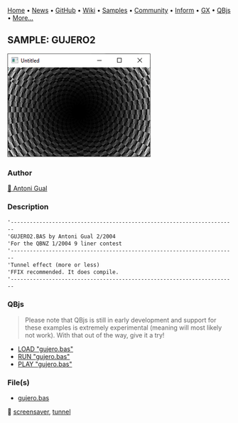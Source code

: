 [Home](https://qb64.com) • [News](../../news.md) • [GitHub](https://github.com/QB64Official/qb64) • [Wiki](https://github.com/QB64Official/qb64/wiki) • [Samples](../../samples.md) • [Community](../../community.md) • [Inform](../../inform.md) • [GX](../../gx.md) • [QBjs](../../qbjs.md) • [More...](../../more.md)

## SAMPLE: GUJERO2

![screenshot.png](img/screenshot.png)

### Author

[🐝 Antoni Gual](../antoni-gual.md) 

### Description

```text
'-----------------------------------------------------------------------
'GUJERO2.BAS by Antoni Gual 2/2004
'For the QBNZ 1/2004 9 liner contest
'-----------------------------------------------------------------------
'Tunnel effect (more or less)
'FFIX recommended. It does compile.
'-----------------------------------------------------------------------
```

### QBjs

> Please note that QBjs is still in early development and support for these examples is extremely experimental (meaning will most likely not work). With that out of the way, give it a try!

* [LOAD "gujero.bas"](https://v6p9d9t4.ssl.hwcdn.net/html/5963335/index.html?src=https://qb64.com/samples/gujero2/src/gujero.bas)
* [RUN "gujero.bas"](https://v6p9d9t4.ssl.hwcdn.net/html/5963335/index.html?mode=auto&src=https://qb64.com/samples/gujero2/src/gujero.bas)
* [PLAY "gujero.bas"](https://v6p9d9t4.ssl.hwcdn.net/html/5963335/index.html?mode=play&src=https://qb64.com/samples/gujero2/src/gujero.bas)

### File(s)

* [gujero.bas](src/gujero.bas)

🔗 [screensaver](../screensaver.md), [tunnel](../tunnel.md)
